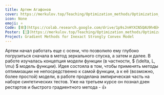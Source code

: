 ```yaml
---
title: Артем Агафонов
cover: https://merkulov.top/Teaching/Optimization_methods/Optimization_methods__/Лучшие_проекты_по_оптимизации_2019/Артем_Агафонов/agafonov.png
icon: None
emoji: ⭐
Code: [🕸](https://colab.research.google.com/drive/1p9sJnHYXCN5QAU9h4EHUkiKRuGPIqQuP)
Poster: [📎](https://merkulov.top/Teaching/Optimization_methods/Optimization_methods__/Лучшие_проекты_по_оптимизации_2019/Артем_Агафонов/agafonov.pdf)
Project: Gradient Methods for Inexact Strongly Convex Model
---
```


Артем начал работать еще с осени, что позволило ему глубоко погрузиться сначала в метод зеркального спуска, а затем и далее. В работе изучалась концепция модели функции (в частности, $ (\delta, L, \mu) $ модель функции). Идея состояла в том, чтобы применять методы оптимизации не непосредственно к самой функции, а к её (возможно, более простой) модели, в работе проделана эмпирическая часть на наборе синтетических тестов. Уже на третьем курсе он познал дзен рестартов и быстрого градиентного метода - 👍
